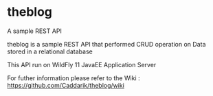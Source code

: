 # theblog
A sample REST API 

theblog is a sample REST API that performed CRUD operation on Data stored in a relational database

This API run on WildFly 11 JavaEE Application Server

For futher information please refer to the Wiki : https://github.com/Caddarik/theblog/wiki
